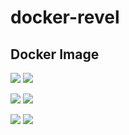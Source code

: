 # docker-revel

## Docker Image

[![](https://images.microbadger.com/badges/version/kterada0509/docker-revel.svg)](http://microbadger.com/images/kterada0509/docker-revel "Get your own version badge on microbadger.com")
[![](https://images.microbadger.com/badges/image/kterada0509/docker-revel.svg)](http://microbadger.com/images/kterada0509/docker-revel "Get your own image badge on microbadger.com")

[![](https://images.microbadger.com/badges/version/kterada0509/docker-revel:1.7.svg)](http://microbadger.com/images/kterada0509/docker-revel:1.7 "Get your own version badge on microbadger.com")
[![](https://images.microbadger.com/badges/image/kterada0509/docker-revel:1.7.svg)](http://microbadger.com/images/kterada0509/docker-revel:1.7 "Get your own image badge on microbadger.com")

[![](https://images.microbadger.com/badges/version/kterada0509/docker-revel:1.6.svg)](http://microbadger.com/images/kterada0509/docker-revel:1.6 "Get your own version badge on microbadger.com")
[![](https://images.microbadger.com/badges/image/kterada0509/docker-revel:1.6.svg)](http://microbadger.com/images/kterada0509/docker-revel:1.6 "Get your own image badge on microbadger.com")
